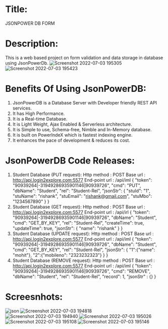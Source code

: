 # Title:
JSONPOWER DB FORM
# Description:
This is a web based project on form validation and data storage in database using JsonPowerDb.
![Screenshot 2022-07-03 195305](https://user-images.githubusercontent.com/76483737/177044072-26731c09-9d45-49a9-8591-2bddfca56afc.png)
![Screenshot 2022-07-03 195423](https://user-images.githubusercontent.com/76483737/177044106-682cc28c-2bf8-425e-8f40-96c551f225ed.png)
# Benefits Of Using JsonPowerDB:
1) JsonPowerDB is a Database Server with Developer friendly REST API services.
2) It has High Performance.
3) It is a Real-time Database.
4) It is Light Weight, Ajax Enabled & Serverless architecture.
5) It is Simple to use, Schema-free, Nimble and In-Memory database.
6) It is built on PowerIndeX which is fastest indexing engine.
7) It enhances the pace of development & reduces its cost. 
# JsonPowerDB Code Releases:
1) Student Database (PUT request):
Http method : POST
Base url : http://api.login2explore.com:5577
End-point url : /api/iml
{
    "token": "90939264|-31949286935901146|90939726",
    "cmd": "PUT",
    "dbName": "Student",
    "rel": "Student-Rel",
    "jsonStr": {
        "stuId": "1",
        "stuName": "rishank",
        "stuEmail": "rishank@gmail.com",
        "stuMbo": "1234567890"
    }
}
2) Student Database (GET request):
Http method : POST
Base url : http://api.login2explore.com:5577
End-point url : /api/irl
{
    "token": "90939264|-31949286935901146|90939726",
    "dbName": "Student",
    "cmd": "GET_BY_KEY",
    "rel": "Student-Rel",
    "createTime": true,
    "updateTime": true,
    "jsonStr": {
        "name": "rishank"
    }
}
3) Student Database (UPDATE request):
Http method : POST
Base url : http://api.login2explore.com:5577
End-point url : /api/iml
{
    "token": "90939264|-31949286935901146|90939726",
    "dbName": "Student",
    "cmd": "GET_BY_KEY",
    "rel": "Student-Rel",
    "jsonStr": {
      "1":{"name": "mohit"},
      "2":{"mobileno": "2323232323"}
    }
}
4) Student Database (REMOVE request):
Http method : POST
Base url : http://api.login2explore.com:5577
End-point url : /api/iml
{
    "token": "90939264|-31949286935901146|90939726",
    "cmd": "REMOVE",
    "dbName": "Student",
    "rel": "Student-Rel",
    "record": 1,
    "jsonStr" : {}
}
# Screesnhots:
![json](https://user-images.githubusercontent.com/76483737/177031000-e1cb8493-ffd3-411a-ae3a-c95400a985b4.png)
![Screenshot 2022-07-03 194818](https://user-images.githubusercontent.com/76483737/177043893-aec4fdff-c794-4705-bc98-d8b23b84a134.png)
![Screenshot 2022-07-03 194940](https://user-images.githubusercontent.com/76483737/177043926-d787c199-d0ce-4b94-893f-ff6375f32860.png)
![Screenshot 2022-07-03 195026](https://user-images.githubusercontent.com/76483737/177043954-d9841ef4-adb2-47a1-91e2-31e2a241f24e.png)
![Screenshot 2022-07-03 195108](https://user-images.githubusercontent.com/76483737/177043988-af171014-e951-46bf-a0d3-c2c116d3ae35.png)
![Screenshot 2022-07-03 195146](https://user-images.githubusercontent.com/76483737/177044016-6a074cc7-493f-436d-b527-77ec58610768.png)


